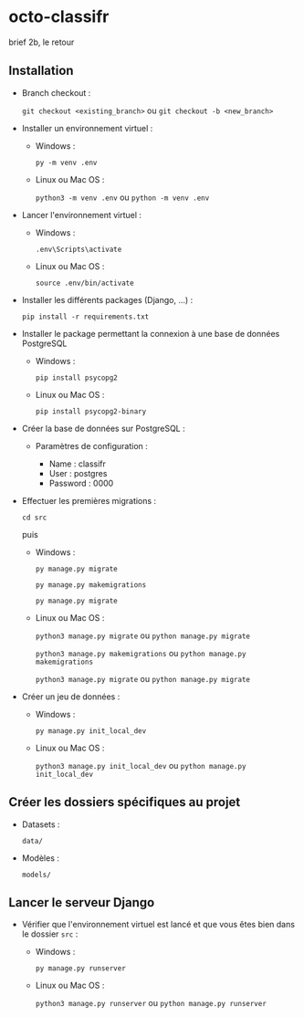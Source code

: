 # octo-classifr

brief 2b, le retour

## Installation

- Branch checkout :

  `git checkout <existing_branch>` ou `git checkout -b <new_branch>`

- Installer un environnement virtuel :

  - Windows :

    `py -m venv .env`
  
  - Linux ou Mac OS :
  
    `python3 -m venv .env` ou `python -m venv .env`
  
- Lancer l'environnement virtuel :

  - Windows :

    `.env\Scripts\activate`
  
  - Linux ou Mac OS :
  
    `source .env/bin/activate`
  
- Installer les différents packages (Django, ...) :

  `pip install -r requirements.txt`
  
- Installer le package permettant la connexion à une base de données PostgreSQL

  - Windows :
  
    `pip install psycopg2`
  
  - Linux ou Mac OS :
  
    `pip install psycopg2-binary`

- Créer la base de données sur PostgreSQL :

  - Paramètres de configuration :
  
    - Name : classifr
    - User : postgres
    - Password : 0000
  
- Effectuer les premières migrations :

  `cd src`
  
  puis
  
  - Windows :

    `py manage.py migrate`

    `py manage.py makemigrations`

    `py manage.py migrate`
  
  - Linux ou Mac OS :

    `python3 manage.py migrate` ou `python manage.py migrate`

    `python3 manage.py makemigrations` ou `python manage.py makemigrations`

    `python3 manage.py migrate` ou `python manage.py migrate`

- Créer un jeu de données :

  - Windows :

    `py manage.py init_local_dev`

  - Linux ou Mac OS :

    `python3 manage.py init_local_dev` ou `python manage.py init_local_dev`

## Créer les dossiers spécifiques au projet

- Datasets :

  `data/`

- Modèles :

  `models/`

## Lancer le serveur Django

- Vérifier que l'environnement virtuel est lancé et que vous êtes bien dans le dossier `src` :

  - Windows :
  
    `py manage.py runserver`

  - Linux ou Mac OS :
  
    `python3 manage.py runserver` ou `python manage.py runserver`
